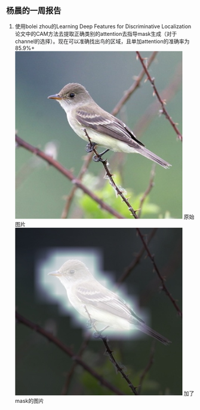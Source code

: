 杨晨的一周报告
--------
1. 使用bolei zhou的Learning Deep Features for Discriminative Localization论文中的CAM方法去提取正确类别的attention去指导mask生成（对于channel的选择）。现在可以准确找出鸟的区域，且单加attention的准确率为85.9%+  
![Original Picture](./original.jpg)
原始图片  
![Attention Picture](./attention.jpg)
加了mask的图片
